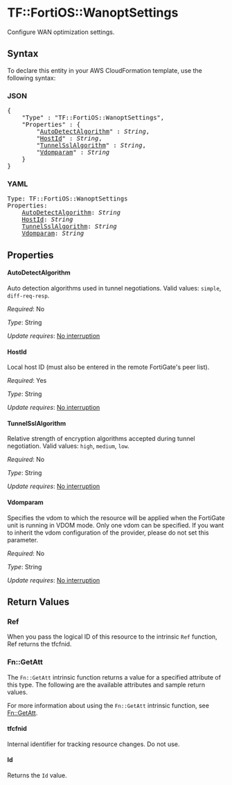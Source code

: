 # TF::FortiOS::WanoptSettings

Configure WAN optimization settings.

## Syntax

To declare this entity in your AWS CloudFormation template, use the following syntax:

### JSON

<pre>
{
    "Type" : "TF::FortiOS::WanoptSettings",
    "Properties" : {
        "<a href="#autodetectalgorithm" title="AutoDetectAlgorithm">AutoDetectAlgorithm</a>" : <i>String</i>,
        "<a href="#hostid" title="HostId">HostId</a>" : <i>String</i>,
        "<a href="#tunnelsslalgorithm" title="TunnelSslAlgorithm">TunnelSslAlgorithm</a>" : <i>String</i>,
        "<a href="#vdomparam" title="Vdomparam">Vdomparam</a>" : <i>String</i>
    }
}
</pre>

### YAML

<pre>
Type: TF::FortiOS::WanoptSettings
Properties:
    <a href="#autodetectalgorithm" title="AutoDetectAlgorithm">AutoDetectAlgorithm</a>: <i>String</i>
    <a href="#hostid" title="HostId">HostId</a>: <i>String</i>
    <a href="#tunnelsslalgorithm" title="TunnelSslAlgorithm">TunnelSslAlgorithm</a>: <i>String</i>
    <a href="#vdomparam" title="Vdomparam">Vdomparam</a>: <i>String</i>
</pre>

## Properties

#### AutoDetectAlgorithm

Auto detection algorithms used in tunnel negotiations. Valid values: `simple`, `diff-req-resp`.

_Required_: No

_Type_: String

_Update requires_: [No interruption](https://docs.aws.amazon.com/AWSCloudFormation/latest/UserGuide/using-cfn-updating-stacks-update-behaviors.html#update-no-interrupt)

#### HostId

Local host ID (must also be entered in the remote FortiGate's peer list).

_Required_: Yes

_Type_: String

_Update requires_: [No interruption](https://docs.aws.amazon.com/AWSCloudFormation/latest/UserGuide/using-cfn-updating-stacks-update-behaviors.html#update-no-interrupt)

#### TunnelSslAlgorithm

Relative strength of encryption algorithms accepted during tunnel negotiation. Valid values: `high`, `medium`, `low`.

_Required_: No

_Type_: String

_Update requires_: [No interruption](https://docs.aws.amazon.com/AWSCloudFormation/latest/UserGuide/using-cfn-updating-stacks-update-behaviors.html#update-no-interrupt)

#### Vdomparam

Specifies the vdom to which the resource will be applied when the FortiGate unit is running in VDOM mode. Only one vdom can be specified. If you want to inherit the vdom configuration of the provider, please do not set this parameter.

_Required_: No

_Type_: String

_Update requires_: [No interruption](https://docs.aws.amazon.com/AWSCloudFormation/latest/UserGuide/using-cfn-updating-stacks-update-behaviors.html#update-no-interrupt)

## Return Values

### Ref

When you pass the logical ID of this resource to the intrinsic `Ref` function, Ref returns the tfcfnid.

### Fn::GetAtt

The `Fn::GetAtt` intrinsic function returns a value for a specified attribute of this type. The following are the available attributes and sample return values.

For more information about using the `Fn::GetAtt` intrinsic function, see [Fn::GetAtt](https://docs.aws.amazon.com/AWSCloudFormation/latest/UserGuide/intrinsic-function-reference-getatt.html).

#### tfcfnid

Internal identifier for tracking resource changes. Do not use.

#### Id

Returns the <code>Id</code> value.

